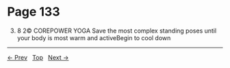 # Page 133

3. 8 2© COREPOWER YOGA Save the most complex standing poses until your body is most warm and activeBegin to cool down


---
[← Prev](/pages/page-132.md) &nbsp; [Top](/index.md) &nbsp; [Next →](/pages/page-134.md)
